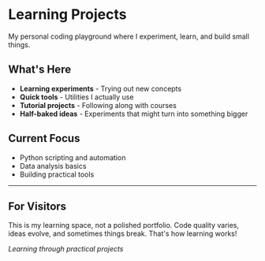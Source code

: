 # Learning Projects

My personal coding playground where I experiment, learn, and build small things.

## What's Here
- **Learning experiments** - Trying out new concepts
- **Quick tools** - Utilities I actually use  
- **Tutorial projects** - Following along with courses
- **Half-baked ideas** - Experiments that might turn into something bigger

## Current Focus
- Python scripting and automation
- Data analysis basics
- Building practical tools

---

## For Visitors
This is my learning space, not a polished portfolio. Code quality varies, ideas evolve, and sometimes things break. That's how learning works!

*Learning through practical projects*
